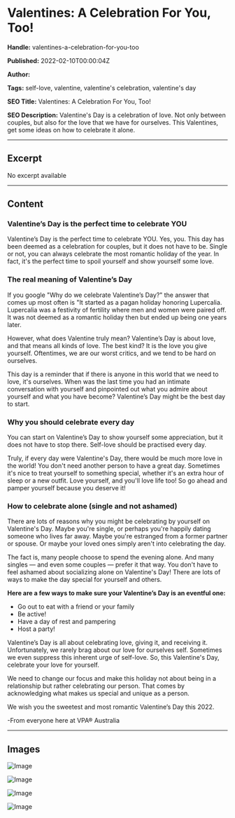 # Valentines: A Celebration For You, Too!

**Handle:** valentines-a-celebration-for-you-too

**Published:** 2022-02-10T00:00:04Z

**Author:**  

**Tags:** self-love, valentine, valentine's celebration, valentine's day

**SEO Title:** Valentines: A Celebration For You, Too!

**SEO Description:** Valentine's Day is a celebration of love. Not only between couples, but also for the love that we have for ourselves. This Valentines, get some ideas on how to celebrate it alone.

---

## Excerpt

No excerpt available

---

## Content

### Valentine’s Day is the perfect time to celebrate YOU

Valentine’s Day is the perfect time to celebrate YOU. Yes, you. This day has been deemed as a celebration for couples, but it does not have to be. Single or not, you can always celebrate the most romantic holiday of the year. In fact, it's the perfect time to spoil yourself and show yourself some love.

### The real meaning of Valentine’s Day

If you google "Why do we celebrate Valentine’s Day?" the answer that comes up most often is "It started as a pagan holiday honoring Lupercalia. Lupercalia was a festivity of fertility where men and women were paired off. It was not deemed as a romantic holiday then but ended up being one years later.

However, what does Valentine truly mean? Valentine’s Day is about love, and that means all kinds of love. The best kind? It is the love you give yourself. Oftentimes, we are our worst critics, and we tend to be hard on ourselves.

This day is a reminder that if there is anyone in this world that we need to love, it's ourselves. When was the last time you had an intimate conversation with yourself and pinpointed out what you admire about yourself and what you have become? Valentine’s Day might be the best day to start.

### Why you should celebrate every day

You can start on Valentine’s Day to show yourself some appreciation, but it does not have to stop there. Self-love should be practised every day.

Truly, if every day were Valentine's Day, there would be much more love in the world! You don't need another person to have a great day. Sometimes it's nice to treat yourself to something special, whether it's an extra hour of sleep or a new outfit. Love yourself, and you'll love life too! So go ahead and pamper yourself because you deserve it!

### How to celebrate alone (single and not ashamed)

There are lots of reasons why you might be celebrating by yourself on Valentine's Day. Maybe you're single, or perhaps you're happily dating someone who lives far away. Maybe you're estranged from a former partner or spouse. Or maybe your loved ones simply aren't into celebrating the day.

The fact is, many people choose to spend the evening alone. And many singles — and even some couples — prefer it that way. You don't have to feel ashamed about socializing alone on Valentine's Day! There are lots of ways to make the day special for yourself and others.

**Here are a few ways to make sure your Valentine’s Day is an eventful one:**

- Go out to eat with a friend or your family
- Be active!
- Have a day of rest and pampering
- Host a party!

Valentine’s Day is all about celebrating love, giving it, and receiving it. Unfortunately, we rarely brag about our love for ourselves self. Sometimes we even suppress this inherent urge of self-love. So, this Valentine's Day, celebrate your love for yourself.

We need to change our focus and make this holiday not about being in a relationship but rather celebrating our person. That comes by acknowledging what makes us special and unique as a person.

We wish you the sweetest and most romantic Valentine’s Day this 2022.

-From everyone here at VPA® Australia

---

## Images

![Image](undefined)

![Image](undefined)

![Image](undefined)

![Image](undefined)

